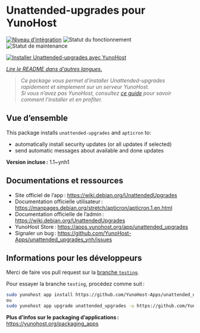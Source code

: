 <!--
Nota bene : ce README est automatiquement généré par <https://github.com/YunoHost/apps/tree/master/tools/readme_generator>
Il NE doit PAS être modifié à la main.
-->

# Unattended-upgrades pour YunoHost

[![Niveau d’intégration](https://dash.yunohost.org/integration/unattended_upgrades.svg)](https://dash.yunohost.org/appci/app/unattended_upgrades) ![Statut du fonctionnement](https://ci-apps.yunohost.org/ci/badges/unattended_upgrades.status.svg) ![Statut de maintenance](https://ci-apps.yunohost.org/ci/badges/unattended_upgrades.maintain.svg)

[![Installer Unattended-upgrades avec YunoHost](https://install-app.yunohost.org/install-with-yunohost.svg)](https://install-app.yunohost.org/?app=unattended_upgrades)

*[Lire le README dans d'autres langues.](./ALL_README.md)*

> *Ce package vous permet d’installer Unattended-upgrades rapidement et simplement sur un serveur YunoHost.*  
> *Si vous n’avez pas YunoHost, consultez [ce guide](https://yunohost.org/install) pour savoir comment l’installer et en profiter.*

## Vue d’ensemble

This package installs `unattended-upgrades` and `apticron` to:

* automatically install security updates (or all updates if selected)
* send automatic messages about available and done updates


**Version incluse :** 1.1~ynh1
## Documentations et ressources

- Site officiel de l’app : <https://wiki.debian.org/UnattendedUpgrades>
- Documentation officielle utilisateur : <https://manpages.debian.org/stretch/apticron/apticron.1.en.html>
- Documentation officielle de l’admin : <https://wiki.debian.org/UnattendedUpgrades>
- YunoHost Store : <https://apps.yunohost.org/app/unattended_upgrades>
- Signaler un bug : <https://github.com/YunoHost-Apps/unattended_upgrades_ynh/issues>

## Informations pour les développeurs

Merci de faire vos pull request sur la [branche `testing`](https://github.com/YunoHost-Apps/unattended_upgrades_ynh/tree/testing).

Pour essayer la branche `testing`, procédez comme suit :

```bash
sudo yunohost app install https://github.com/YunoHost-Apps/unattended_upgrades_ynh/tree/testing --debug
ou
sudo yunohost app upgrade unattended_upgrades -u https://github.com/YunoHost-Apps/unattended_upgrades_ynh/tree/testing --debug
```

**Plus d’infos sur le packaging d’applications :** <https://yunohost.org/packaging_apps>
